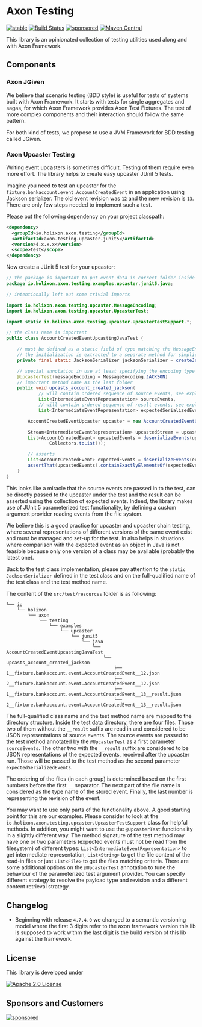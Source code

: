 # Axon Testing

[![stable](https://img.shields.io/badge/lifecycle-STABLE-green.svg)](https://github.com/holisticon#open-source-lifecycle)
[![Build Status](https://github.com/holixon/axon-testing/workflows/Development%20branches/badge.svg)](https://github.com/holixon/axon-testing/actions)
[![sponsored](https://img.shields.io/badge/sponsoredBy-Holisticon-RED.svg)](https://holisticon.de/)
[![Maven Central](https://maven-badges.herokuapp.com/maven-central/io.holixon.axon.testing/axon-testing-jgiven-core/badge.svg)](https://maven-badges.herokuapp.com/maven-central/io.holixon.axon.testing/axon-testing-jgiven-core)

This library is an opinionated collection of testing utilities used along and with Axon Framework.  

## Components

### Axon JGiven

We believe that scenario testing (BDD style) is useful for tests of systems built with Axon Framework. It starts with tests for 
single aggregates and sagas, for which Axon Framework provides Axon Test Fixtures. The test of more complex components and their 
interaction should follow the same pattern.

For both kind of tests, we propose to use a JVM Framework for BDD testing called JGiven.

### Axon Upcaster Testing

Writing event upcasters is sometimes difficult. Testing of them require even more effort. The library helps to create 
easy upcaster JUnit 5 tests.

Imagine you need to test an upcaster for the `fixture.bankaccount.event.AccountCreatedEvent` in an application using 
Jackson serializer. The old event revision was `12` and the new revision is `13`. There are only few steps needed to 
implement such a test.

Please put the following dependency on your project classpath:

```xml
<dependency>
  <groupId>io.holixon.axon.testing</groupId>
  <artifactId>axon-testing-upcaster-junit5</artifactId>
  <version>4.x.x.x</version>
  <scope>test</scope>
</dependency>
```

Now create a JUnit 5 test for your upcaster:

```java
// the package is important to put event data in correct folder inside the test resources
package io.holixon.axon.testing.examples.upcaster.junit5.java;

// intentionally left out some trivial imports 

import io.holixon.axon.testing.upcaster.MessageEncoding;
import io.holixon.axon.testing.upcaster.UpcasterTest;

import static io.holixon.axon.testing.upcaster.UpcasterTestSupport.*;

// the class name is important
public class AccountCreatedEventUpcastingJavaTest {

	// must be defined as a static field of type matching the MessageEncoding
	// the initialization is extracted to a separate method for simplicity
	private final static JacksonSerializer jacksonSerializer = createJacksonSerializer();

	// special annotation in use at least specifying the encoding type
	@UpcasterTest(messageEncoding = MessageEncoding.JACKSON)
	// important method name as the last folder
	public void upcasts_account_created_jackson(
			// will contain ordered sequence of source events, see explanation below
			List<IntermediateEventRepresentation> sourceEvents,
			// will contain ordered sequence of result events, see explanation below
			List<IntermediateEventRepresentation> expectedSerializedEvents) {

		AccountCreatedEventUpcaster upcaster = new AccountCreatedEventUpcaster();

		Stream<IntermediateEventRepresentation> upcastedStream = upcaster.upcast(sourceEvents.stream());
		List<AccountCreatedEvent> upcastedEvents = deserializeEvents(upcastedStream, jacksonSerializer).collect(
				Collectors.toList());

		// asserts
		List<AccountCreatedEvent> expectedEvents = deserializeEvents(expectedSerializedEvents, jacksonSerializer);
		assertThat(upcastedEvents).containExactlyElementsOf(expectedEvents);
	}
}
```
This looks like a miracle that the source events are passed in to the test, can be directly passed to the upcaster under the test
and the result can be asserted using the collection of expected events. Indeed, the library makes use of JUnit 5 parameterized test
functionality, by defining a custom argument provider reading events from the file system. 

We believe this is a good
practice for upcaster and upcaster chain testing, where several representations of different versions of the same event exist and must 
be managed and set-up for the test. In also helps in situations where comparison with the expected event as an object in Java is 
not feasible because only one version of a class may be available (probably the latest one).

Back to the test class implementation, please pay attention to the `static` `JacksonSerializer` defined in the test class and on 
the full-qualified name of the test class and the test method name.

The content of the `src/test/resources` folder is as following:

```
└── io
    └── holixon
        └── axon
            └── testing
                └── examples
                    └── upcaster
                        └── junit5
                            └── java
                                └── AccountCreatedEventUpcastingJavaTest
                                    └── upcasts_account_created_jackson
                                        ├── 1__fixture.bankaccount.event.AccountCreatedEvent__12.json
                                        ├── 2__fixture.bankaccount.event.AccountCreatedEvent__12.json
                                        ├── 1__fixture.bankaccount.event.AccountCreatedEvent__13__result.json
                                        └── 2__fixture.bankaccount.event.AccountCreatedEvent__13__result.json
```

The full-qualified class name and the test method name are mapped to the directory structure. Inside the test data directory,
there are four files. Those two of them without the `__result` suffix are read in and considered to be JSON representations
of source events. The source events are passed to the test method annotated by the `@UpcasterTest` as a first parameter `sourceEvents`. 
The other two with the `__result` suffix are considered to be JSON representations of the expected events, received after the 
upcaster run. Those will be passed to the test method as the second parameter `expectedSerializedEvents`. 

The ordering of the files (in each group) is determined based on the first numbers before the first `__` separator. The next part of 
the file name is considered as the type name of the stored event. Finally, the last number is representing the revision of the event.

You may want to use only parts of the functionality above. A good starting point for this are our examples. Please consider to look at the 
`io.holixon.axon.testing.upcaster.UpcasterTestSupport` class for helpful methods. In addition, you might want to use the `@UpcasterTest`
functionality in a slightly different way. The method signature of the test method may have one or two parameters (expected events must not be read 
from the filesystem) of different types: `List<IntermediateEventRepresentation>` to get intermediate representation, `List<String>` to get
the file content of the read-in files or just `List<File>` to get the files matching criteria. There are some additional options on
the `@UpcasterTest` annotation to tune the behaviour of the parameterized test argument provider. You can specify different strategy to 
resolve the payload type and revision and a different content retrieval strategy.

## Changelog

* Beginning with release `4.7.4.0` we changed to a semantic versioning model where the first 3 digits refer to the axon framework version this lib is supposed to work withm the last digit is the build version of this lib against the framework.


## License

This library is developed under

[![Apache 2.0 License](https://img.shields.io/badge/License-Apache%202.0-blue.svg)](/LICENSE)

## Sponsors and Customers

[![sponsored](https://img.shields.io/badge/sponsoredBy-Holisticon-red.svg)](https://holisticon.de/)

